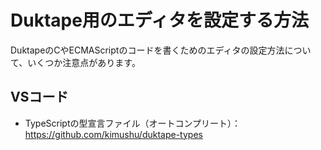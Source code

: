 # Duktape用のエディタを設定する方法

DuktapeのCやECMAScriptのコードを書くためのエディタの設定方法について、いくつか注意点があります。

## VSコード
- TypeScriptの型宣言ファイル（オートコンプリート）：https://github.com/kimushu/duktape-types